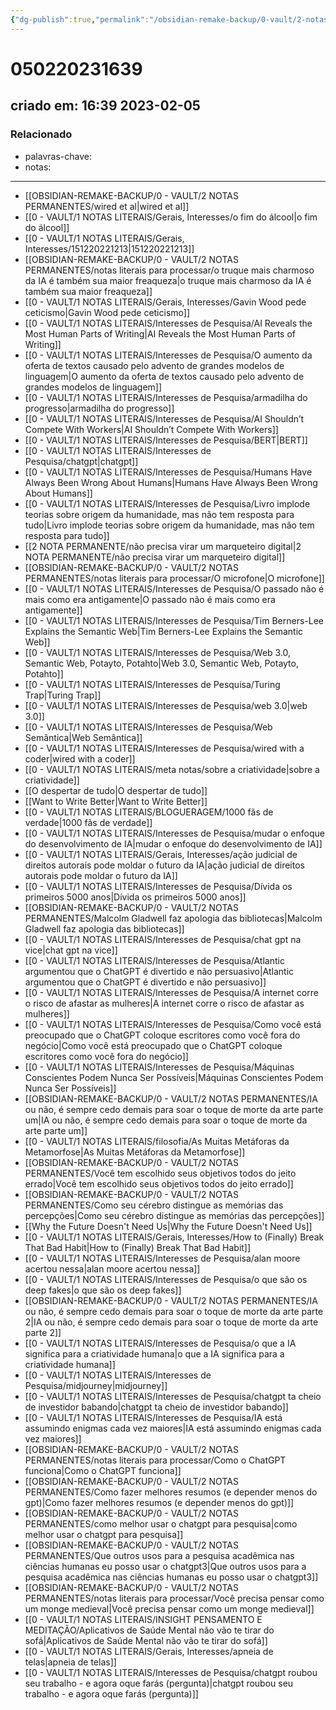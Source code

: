 ```yaml
---
{"dg-publish":true,"permalink":"/obsidian-remake-backup/0-vault/2-notas-permanentes/wired-et-al-050220231639/","tags":["permanente"],"dgHomeLink":true,"dgShowLocalGraph":true,"dgShowFileTree":true,"dgEnableSearch":true,"noteIcon":""}
---
```


# 050220231639
## criado em: 16:39 2023-02-05

### Relacionado
- palavras-chave: 
- notas: 
---
- [[OBSIDIAN-REMAKE-BACKUP/0 - VAULT/2 NOTAS PERMANENTES/wired et al\|wired et al]]
- [[0 - VAULT/1 NOTAS LITERAIS/Gerais, Interesses/o fim do álcool\|o fim do álcool]]
- [[0 - VAULT/1 NOTAS LITERAIS/Gerais, Interesses/151220221213\|151220221213]]
- [[OBSIDIAN-REMAKE-BACKUP/0 - VAULT/2 NOTAS PERMANENTES/notas literais para processar/o truque mais charmoso da IA é também sua maior freaqueza\|o truque mais charmoso da IA é também sua maior freaqueza]]
- [[0 - VAULT/1 NOTAS LITERAIS/Gerais, Interesses/Gavin Wood pede ceticismo\|Gavin Wood pede ceticismo]]
- [[0 - VAULT/1 NOTAS LITERAIS/Interesses de Pesquisa/AI Reveals the Most Human Parts of Writing\|AI Reveals the Most Human Parts of Writing]]
- [[0 - VAULT/1 NOTAS LITERAIS/Interesses de Pesquisa/O aumento da oferta de textos causado pelo advento de grandes modelos de linguagem\|O aumento da oferta de textos causado pelo advento de grandes modelos de linguagem]]
- [[0 - VAULT/1 NOTAS LITERAIS/Interesses de Pesquisa/armadilha do progresso\|armadilha do progresso]]
- [[0 - VAULT/1 NOTAS LITERAIS/Interesses de Pesquisa/AI Shouldn’t Compete With Workers\|AI Shouldn’t Compete With Workers]]
- [[0 - VAULT/1 NOTAS LITERAIS/Interesses de Pesquisa/BERT\|BERT]]
- [[0 - VAULT/1 NOTAS LITERAIS/Interesses de Pesquisa/chatgpt\|chatgpt]]
- [[0 - VAULT/1 NOTAS LITERAIS/Interesses de Pesquisa/Humans Have Always Been Wrong About Humans\|Humans Have Always Been Wrong About Humans]]
- [[0 - VAULT/1 NOTAS LITERAIS/Interesses de Pesquisa/Livro implode teorias sobre origem da humanidade, mas não tem resposta para tudo\|Livro implode teorias sobre origem da humanidade, mas não tem resposta para tudo]]
- [[2 NOTA PERMANENTE/não precisa virar um marqueteiro digital\|2 NOTA PERMANENTE/não precisa virar um marqueteiro digital]]
- [[OBSIDIAN-REMAKE-BACKUP/0 - VAULT/2 NOTAS PERMANENTES/notas literais para processar/O microfone\|O microfone]]
- [[0 - VAULT/1 NOTAS LITERAIS/Interesses de Pesquisa/O passado não é mais como era antigamente\|O passado não é mais como era antigamente]]
- [[0 - VAULT/1 NOTAS LITERAIS/Interesses de Pesquisa/Tim Berners-Lee Explains the Semantic Web\|Tim Berners-Lee Explains the Semantic Web]]
- [[0 - VAULT/1 NOTAS LITERAIS/Interesses de Pesquisa/Web 3.0, Semantic Web, Potayto, Potahto\|Web 3.0, Semantic Web, Potayto, Potahto]]
- [[0 - VAULT/1 NOTAS LITERAIS/Interesses de Pesquisa/Turing Trap\|Turing Trap]]
- [[0 - VAULT/1 NOTAS LITERAIS/Interesses de Pesquisa/web 3.0\|web 3.0]]
- [[0 - VAULT/1 NOTAS LITERAIS/Interesses de Pesquisa/Web Semântica\|Web Semântica]]
- [[0 - VAULT/1 NOTAS LITERAIS/Interesses de Pesquisa/wired with a coder\|wired with a coder]]
- [[0 - VAULT/1 NOTAS LITERAIS/meta notas/sobre a criatividade\|sobre a criatividade]]
- [[O despertar de tudo\|O despertar de tudo]]
- [[Want to Write Better\|Want to Write Better]]
- [[0 - VAULT/1 NOTAS LITERAIS/BLOGUERAGEM/1000 fãs de verdade\|1000 fãs de verdade]]
- [[0 - VAULT/1 NOTAS LITERAIS/Interesses de Pesquisa/mudar o enfoque do desenvolvimento de IA\|mudar o enfoque do desenvolvimento de IA]]
- [[0 - VAULT/1 NOTAS LITERAIS/Gerais, Interesses/ação judicial de direitos autorais pode moldar o futuro da IA\|ação judicial de direitos autorais pode moldar o futuro da IA]]
- [[0 - VAULT/1 NOTAS LITERAIS/Interesses de Pesquisa/Dívida os primeiros 5000 anos\|Dívida os primeiros 5000 anos]]
- [[OBSIDIAN-REMAKE-BACKUP/0 - VAULT/2 NOTAS PERMANENTES/Malcolm Gladwell faz apologia das bibliotecas\|Malcolm Gladwell faz apologia das bibliotecas]]
- [[0 - VAULT/1 NOTAS LITERAIS/Interesses de Pesquisa/chat gpt na vice\|chat gpt na vice]]
- [[0 - VAULT/1 NOTAS LITERAIS/Interesses de Pesquisa/Atlantic argumentou que o ChatGPT é divertido e não persuasivo\|Atlantic argumentou que o ChatGPT é divertido e não persuasivo]]
- [[0 - VAULT/1 NOTAS LITERAIS/Interesses de Pesquisa/A internet corre o risco de afastar as mulheres\|A internet corre o risco de afastar as mulheres]]
- [[0 - VAULT/1 NOTAS LITERAIS/Interesses de Pesquisa/Como você está preocupado que o ChatGPT coloque escritores como você fora do negócio\|Como você está preocupado que o ChatGPT coloque escritores como você fora do negócio]]
- [[0 - VAULT/1 NOTAS LITERAIS/Interesses de Pesquisa/Máquinas Conscientes Podem Nunca Ser Possíveis\|Máquinas Conscientes Podem Nunca Ser Possíveis]]
- [[OBSIDIAN-REMAKE-BACKUP/0 - VAULT/2 NOTAS PERMANENTES/IA ou não, é sempre cedo demais para soar o toque de morte da arte parte um\|IA ou não, é sempre cedo demais para soar o toque de morte da arte parte um]]
- [[0 - VAULT/1 NOTAS LITERAIS/filosofia/As Muitas Metáforas da Metamorfose\|As Muitas Metáforas da Metamorfose]]
- [[OBSIDIAN-REMAKE-BACKUP/0 - VAULT/2 NOTAS PERMANENTES/Você tem escolhido seus objetivos todos do jeito errado\|Você tem escolhido seus objetivos todos do jeito errado]]
- [[OBSIDIAN-REMAKE-BACKUP/0 - VAULT/2 NOTAS PERMANENTES/Como seu cérebro distingue as memórias das percepções\|Como seu cérebro distingue as memórias das percepções]]
- [[Why the Future Doesn't Need Us\|Why the Future Doesn't Need Us]]
- [[0 - VAULT/1 NOTAS LITERAIS/Gerais, Interesses/How to (Finally) Break That Bad Habit\|How to (Finally) Break That Bad Habit]]
- [[0 - VAULT/1 NOTAS LITERAIS/Interesses de Pesquisa/alan moore acertou nessa\|alan moore acertou nessa]]
- [[0 - VAULT/1 NOTAS LITERAIS/Interesses de Pesquisa/o que são os deep fakes\|o que são os deep fakes]]
- [[OBSIDIAN-REMAKE-BACKUP/0 - VAULT/2 NOTAS PERMANENTES/IA ou não, é sempre cedo demais para soar o toque de morte da arte parte 2\|IA ou não, é sempre cedo demais para soar o toque de morte da arte parte 2]]
- [[0 - VAULT/1 NOTAS LITERAIS/Interesses de Pesquisa/o que a IA significa para a criatividade humana\|o que a IA significa para a criatividade humana]]
- [[0 - VAULT/1 NOTAS LITERAIS/Interesses de Pesquisa/midjourney\|midjourney]]
- [[0 - VAULT/1 NOTAS LITERAIS/Interesses de Pesquisa/chatgpt ta cheio de investidor babando\|chatgpt ta cheio de investidor babando]]
- [[0 - VAULT/1 NOTAS LITERAIS/Interesses de Pesquisa/IA está assumindo enigmas cada vez maiores\|IA está assumindo enigmas cada vez maiores]]
- [[OBSIDIAN-REMAKE-BACKUP/0 - VAULT/2 NOTAS PERMANENTES/notas literais para processar/Como o ChatGPT funciona\|Como o ChatGPT funciona]]
- [[OBSIDIAN-REMAKE-BACKUP/0 - VAULT/2 NOTAS PERMANENTES/Como fazer melhores resumos (e depender menos do gpt)\|Como fazer melhores resumos (e depender menos do gpt)]]
- [[OBSIDIAN-REMAKE-BACKUP/0 - VAULT/2 NOTAS PERMANENTES/como melhor usar o chatgpt para pesquisa\|como melhor usar o chatgpt para pesquisa]]
- [[OBSIDIAN-REMAKE-BACKUP/0 - VAULT/2 NOTAS PERMANENTES/Que outros usos para a pesquisa acadêmica nas ciências humanas eu posso usar o chatgpt3\|Que outros usos para a pesquisa acadêmica nas ciências humanas eu posso usar o chatgpt3]]
- [[OBSIDIAN-REMAKE-BACKUP/0 - VAULT/2 NOTAS PERMANENTES/notas literais para processar/Você precisa pensar como um monge medieval\|Você precisa pensar como um monge medieval]]
- [[0 - VAULT/1 NOTAS LITERAIS/INSIGHT PENSAMENTO E MEDITAÇÃO/Aplicativos de Saúde Mental não vão te tirar do sofá\|Aplicativos de Saúde Mental não vão te tirar do sofá]]
- [[0 - VAULT/1 NOTAS LITERAIS/Gerais, Interesses/apneia de telas\|apneia de telas]]
- [[0 - VAULT/1 NOTAS LITERAIS/Interesses de Pesquisa/chatgpt roubou seu trabalho - e agora oque farás (pergunta)\|chatgpt roubou seu trabalho - e agora oque farás (pergunta)]]